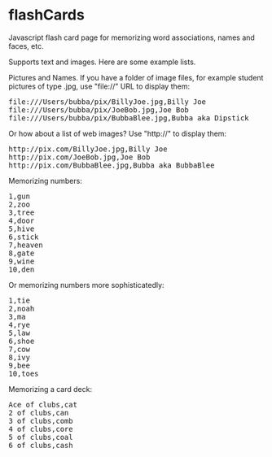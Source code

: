 flashCards
==========

Javascript flash card page for memorizing word associations, names and faces, etc.

Supports text and images. Here are some example lists.

Pictures and Names. If you have a folder of image files, for example student pictures of type .jpg, 
use &quot;file://&quot; URL to display them:

<pre>
file:///Users/bubba/pix/BillyJoe.jpg,Billy Joe
file:///Users/bubba/pix/JoeBob.jpg,Joe Bob
file:///Users/bubba/pix/BubbaBlee.jpg,Bubba aka Dipstick
</pre>
      
Or how about a list of web images? Use &quot;http://&quot; to display them:

<pre>
http://pix.com/BillyJoe.jpg,Billy Joe
http://pix.com/JoeBob.jpg,Joe Bob
http://pix.com/BubbaBlee.jpg,Bubba aka BubbaBlee
</pre>
      
Memorizing numbers:

<pre>
1,gun
2,zoo
3,tree
4,door
5,hive
6,stick
7,heaven
8,gate
9,wine
10,den
</pre>      

Or memorizing numbers more sophisticatedly:

<pre>
1,tie
2,noah
3,ma
4,rye
5,law
6,shoe
7,cow
8,ivy
9,bee
10,toes
</pre>
      
Memorizing a card deck:

<pre>
Ace of clubs,cat
2 of clubs,can
3 of clubs,comb
4 of clubs,core
5 of clubs,coal
6 of clubs,cash
</pre>